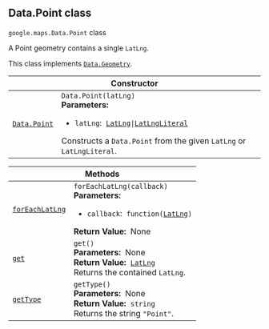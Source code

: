 
<devsite-heading text=" Data.Point class" for="Data.Point" level="h2" link="" toc="" back-to-top=""><h2 id="Data.Point" is-upgraded="">Data.Point class</h2></devsite-heading>
<p>
<code translate="no" dir="ltr"><span itemprop="path">google.maps</span>.<span itemprop="name">Data.Point</span></code>
class
</p>
<p>A Point geometry contains a single <code translate="no" dir="ltr">LatLng</code>.</p>
<p>This class implements
<code translate="no" dir="ltr"><a href="Data.Geometry.md">Data.Geometry</a></code>.
</p>
<div class="devsite-table-wrapper"><table class="constructors responsive" summary="class Data.Point - Constructor">
<thead>
<tr><th colspan="2" id="Data.Point.constructor">Constructor</th>
</tr></thead>
<tbody>
<tr>
<td><code translate="no" dir="ltr"><a class="secret-link" href="#Data.Point.constructor"><span>Data.Point</span></a></code></td>
<td><div><code translate="no" dir="ltr">Data.Point(latLng)</code></div>
<div class="desc"><strong>Parameters:</strong>&nbsp; <ul>
<li><code translate="no" dir="ltr">latLng</code>:&nbsp; <code translate="no" dir="ltr"><a href="LatLng.md">LatLng</a>|<a href="LatLngLiteral.md">LatLngLiteral</a></code></li>
</ul></div>
<div class="desc">Constructs a <code translate="no" dir="ltr">Data.Point</code> from the given <code translate="no" dir="ltr">LatLng</code> or <code translate="no" dir="ltr">LatLngLiteral</code>.</div></td>
</tr>
</tbody>
</table></div>
<div class="devsite-table-wrapper"><table class="methods responsive" summary="class Data.Point - Methods">
<thead>
<tr><th colspan="2">Methods</th>
</tr></thead>
<tbody>
<tr id="Data.Point.forEachLatLng">
<td itemprop="property"><code translate="no" dir="ltr"><a class="secret-link" href="#Data.Point.forEachLatLng"><span>forEachLatLng</span></a></code></td>
<td><div><code translate="no" dir="ltr">forEachLatLng(callback)</code></div>
<div class="desc"><strong>Parameters:</strong>&nbsp; <ul>
<li><code translate="no" dir="ltr">callback</code>:&nbsp; <code translate="no" dir="ltr">function(<a href="LatLng.md">LatLng</a>)</code></li>
</ul></div>
<div class="desc"><strong>Return Value:</strong>&nbsp; None</div>
<div class="desc"></div></td>
</tr>
<tr id="Data.Point.get">
<td itemprop="property"><code translate="no" dir="ltr"><a class="secret-link" href="#Data.Point.get"><span>get</span></a></code></td>
<td><div><code translate="no" dir="ltr">get()</code></div>
<div class="desc"><strong>Parameters:</strong>&nbsp; None</div>
<div class="desc"><strong>Return Value:</strong>&nbsp; <code translate="no" dir="ltr"><a href="LatLng.md">LatLng</a></code></div>
<div class="desc">Returns the contained <code translate="no" dir="ltr">LatLng</code>.</div></td>
</tr>
<tr id="Data.Point.getType">
<td itemprop="property"><code translate="no" dir="ltr"><a class="secret-link" href="#Data.Point.getType"><span>getType</span></a></code></td>
<td><div><code translate="no" dir="ltr">getType()</code></div>
<div class="desc"><strong>Parameters:</strong>&nbsp; None</div>
<div class="desc"><strong>Return Value:</strong>&nbsp; <code translate="no" dir="ltr">string</code></div>
<div class="desc">Returns the string <code translate="no" dir="ltr">"Point"</code>.</div></td>
</tr>
</tbody>
</table></div>
<script src="replace_links.js"></script>
